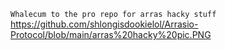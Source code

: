 `Whalecum to the pro repo for arras hacky stuff`
https://github.com/shlongisdookielol/Arrasio-Protocol/blob/main/arras%20hacky%20pic.PNG
